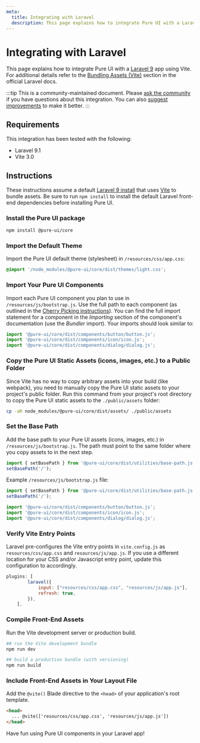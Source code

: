 ```yaml
---
meta:
  title: Integrating with Laravel
  description: This page explains how to integrate Pure UI with a Laravel app.
---
```


# Integrating with Laravel

This page explains how to integrate Pure UI with a [Laravel 9](https://laravel.com) app using Vite. For additional details refer to the [Bundling Assets (Vite)](https://laravel.com/docs/9.x/vite) section in the official Laravel docs.

:::tip
This is a community-maintained document. Please [ask the community](/resources/community) if you have questions about this integration. You can also [suggest improvements](https://github.com/ssjblue197/pure-ui/blob/next/docs/tutorials/integrating-with-laravel.md) to make it better.
:::

## Requirements

This integration has been tested with the following:

- Laravel 9.1
- Vite 3.0

## Instructions

These instructions assume a default [Laravel 9 install](https://laravel.com/docs/9.x/installation) that uses [Vite](https://vitejs.dev/) to bundle assets.
Be sure to run `npm install` to install the default Laravel front-end dependencies before installing Pure UI.

### Install the Pure UI package

```bash
npm install @pure-ui/core
```

### Import the Default Theme

Import the Pure UI default theme (stylesheet) in `/resources/css/app.css`:

```css
@import '/node_modules/@pure-ui/core/dist/themes/light.css';
```

### Import Your Pure UI Components

Import each Pure UI component you plan to use in `/resources/js/bootstrap.js`. Use the full path to each component (as outlined in the [Cherry Picking instructions](https://pureui.xyz/getting-started/installation#cherry-picking)). You can find the full import statement for a component in the _Importing_ section of the component's documentation (use the _Bundler_ import). Your imports should look similar to:

```js
import '@pure-ui/core/dist/components/button/button.js';
import '@pure-ui/core/dist/components/icon/icon.js';
import '@pure-ui/core/dist/components/dialog/dialog.js';
```

### Copy the Pure UI Static Assets (icons, images, etc.) to a Public Folder

Since Vite has no way to copy arbitrary assets into your build (like webpack), you need to manually copy the Pure UI static assets to your project's public folder. Run this command from your project's root directory to copy the Pure UI static assets to the `./public/assets` folder:

```sh
cp -aR node_modules/@pure-ui/core/dist/assets/ ./public/assets
```

### Set the Base Path

Add the base path to your Pure UI assets (icons, images, etc.) in `/resources/js/bootstrap.js`. The path must point to the same folder where you copy assets to in the next step.

```js
import { setBasePath } from '@pure-ui/core/dist/utilities/base-path.js';
setBasePath('/');
```

Example `/resources/js/bootstrap.js` file:

```js
import { setBasePath } from '@pure-ui/core/dist/utilities/base-path.js';
setBasePath('/');

import '@pure-ui/core/dist/components/button/button.js';
import '@pure-ui/core/dist/components/icon/icon.js';
import '@pure-ui/core/dist/components/dialog/dialog.js';
```

### Verify Vite Entry Points

Laravel pre-configures the Vite entry points in `vite.config.js` as `resources/css/app.css` and `resources/js/app.js`. If you use a different location for your CSS and/or Javascript entry point, update this configuration to accordingly.

```js
plugins: [
        laravel({
            input: ["resources/css/app.css", "resources/js/app.js"],
            refresh: true,
        }),
    ],
```

### Compile Front-End Assets

Run the Vite development server or production build.

```bash
## run the Vite development bundle
npm run dev

## build a production bundle (with versioning)
npm run build
```

### Include Front-End Assets in Your Layout File

Add the `@vite()` Blade directive to the `<head>` of your application's root template.

```html
<head>
  ... @vite(['resources/css/app.css', 'resources/js/app.js'])
</head>
```

Have fun using Pure UI components in your Laravel app!
